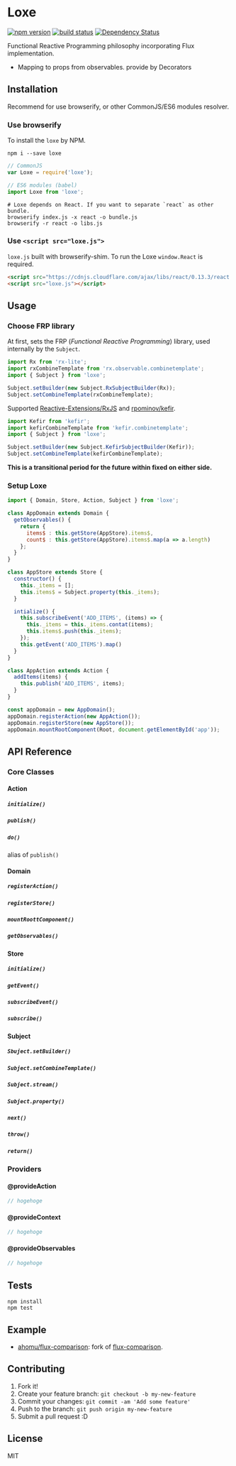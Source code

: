# Loxe

[![npm version][npm-image]][npm-url] [![build status][circle-image]][circle-url] [![Dependency Status][deps-image]][deps-url]

Functional Reactive Programming philosophy incorporating Flux implementation.

- Mapping to props from observables. provide by Decorators

## Installation

Recommend for use browserify, or other CommonJS/ES6 modules resolver.

### Use browserify

To install the `loxe` by NPM.

```shell
npm i --save loxe
```

```javascript
// CommonJS
var Loxe = require('loxe');

// ES6 modules (babel)
import Loxe from 'loxe';
```

```shell
# Loxe depends on React. If you want to separate `react` as other bundle.
browserify index.js -x react -o bundle.js
browserify -r react -o libs.js
```

### Use `<script src="loxe.js">`

`loxe.js` built with browserify-shim. To run the Loxe `window.React` is required.

```html
<script src="https://cdnjs.cloudflare.com/ajax/libs/react/0.13.3/react.js"></script>
<script src="loxe.js"></script>
```

## Usage

### Choose FRP library

At first, sets the FRP (_Functional Reactive Programming_) library, used internally by the `Subject`.

```javascript
import Rx from 'rx-lite';
import rxCombineTemplate from 'rx.observable.combinetemplate';
import { Subject } from 'loxe';

Subject.setBuilder(new Subject.RxSubjectBuilder(Rx));
Subject.setCombineTemplate(rxCombineTemplate);
```

Supported [Reactive-Extensions/RxJS](https://github.com/Reactive-Extensions/RxJS) and [rpominov/kefir](https://github.com/rpominov/kefir).

```javascript
import Kefir from 'kefir';
import kefirCombineTemplate from 'kefir.combinetemplate';
import { Subject } from 'loxe';

Subject.setBuilder(new Subject.KefirSubjectBuilder(Kefir));
Subject.setCombineTemplate(kefirCombineTemplate);
```

**This is a transitional period for the future within fixed on either side.**

### Setup Loxe

```javascript
import { Domain, Store, Action, Subject } from 'loxe';

class AppDomain extends Domain {
  getObservables() {
    return {
      items$ : this.getStore(AppStore).items$,
      count$ : this.getStore(AppStore).items$.map(a => a.length)
    };
  }
}

class AppStore extends Store {
  constructor() {
    this._items = [];
    this.items$ = Subject.property(this._items);
  }

  intialize() {
    this.subscribeEvent('ADD_ITEMS', (items) => {
      this._items = this._items.contat(items);
      this.items$.push(this._items);
    });
    this.getEvent('ADD_ITEMS').map()
  }
}

class AppAction extends Action {
  addItems(items) {
    this.publish('ADD_ITEMS', items);
  }
}

const appDomain = new AppDomain();
appDomain.registerAction(new AppAction());
appDomain.registerStore(new AppStore());
appDomain.mountRootComponent(Root, document.getElementById('app'));
```

## API Reference

### Core Classes

#### Action

##### `initialize()`

##### `publish()`

##### `do()`

alias of `publish()`

#### Domain

##### `registerAction()`

##### `registerStore()`

##### `mountRoottComponent()`

##### `getObservables()`

#### Store

##### `initialize()`

##### `getEvent()`

##### `subscribeEvent()`

##### `subscribe()`

#### Subject

##### `Sbuject.setBuilder()`

##### `Subject.setCombineTemplate()`

##### `Subject.stream()`

##### `Subject.property()`

##### `next()`

##### `throw()`

##### `return()`

### Providers

#### @provideAction

```javascript
// hogehoge
```

#### @provideContext

```javascript
// hogehoge
```

#### @provideObservables

```javascript
// hogehoge
```

## Tests

```
npm install
npm test
```

## Example

- [ahomu/flux-comparison](https://github.com/ahomu/flux-comparison/tree/master/loxe): fork of [flux-comparison](https://github.com/voronianski/flux-comparison).

## Contributing

1. Fork it!
2. Create your feature branch: `git checkout -b my-new-feature`
3. Commit your changes: `git commit -am 'Add some feature'`
4. Push to the branch: `git push origin my-new-feature`
5. Submit a pull request :D

## License

MIT

[npm-image]: https://img.shields.io/npm/v/loxe.svg
[npm-url]: https://npmjs.org/package/loxe
[circle-image]: https://circleci.com/gh/ahomu/Loxe.svg?style=shield&circle-token=a3b5fc6b1535871b1a7371cc7cbac69abd8f3f93
[circle-url]: https://circleci.com/gh/ahomu/Loxe
[deps-image]: https://david-dm.org/ahomu/Loxe.svg
[deps-url]: https://david-dm.org/ahomu/Loxe
